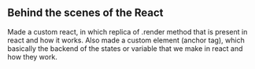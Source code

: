 ## Behind the scenes of the React

Made a custom react, in which replica of .render method that is present in react and how it works.
Also made a custom element (anchor tag), which basically the backend of the states or variable that we make in react and how they work.